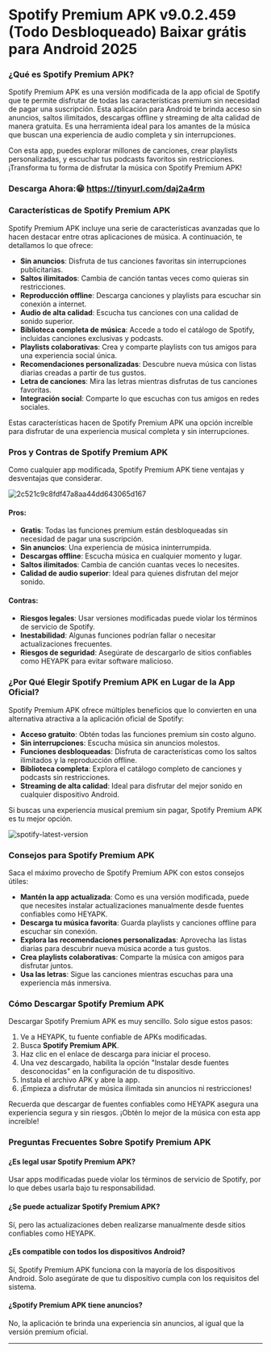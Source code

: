 # Spotify Premium APK v9.0.2.459 (Todo Desbloqueado) Baixar grátis para Android 2025

### ¿Qué es Spotify Premium APK?  

Spotify Premium APK es una versión modificada de la app oficial de Spotify que te permite disfrutar de todas las características premium sin necesidad de pagar una suscripción. Esta aplicación para Android te brinda acceso sin anuncios, saltos ilimitados, descargas offline y streaming de alta calidad de manera gratuita. Es una herramienta ideal para los amantes de la música que buscan una experiencia de audio completa y sin interrupciones.  

Con esta app, puedes explorar millones de canciones, crear playlists personalizadas, y escuchar tus podcasts favoritos sin restricciones. ¡Transforma tu forma de disfrutar la música con Spotify Premium APK!  

### Descarga Ahora:😁 https://tinyurl.com/daj2a4rm

### Características de Spotify Premium APK  

Spotify Premium APK incluye una serie de características avanzadas que lo hacen destacar entre otras aplicaciones de música. A continuación, te detallamos lo que ofrece:  

- **Sin anuncios**: Disfruta de tus canciones favoritas sin interrupciones publicitarias.  
- **Saltos ilimitados**: Cambia de canción tantas veces como quieras sin restricciones.  
- **Reproducción offline**: Descarga canciones y playlists para escuchar sin conexión a internet.  
- **Audio de alta calidad**: Escucha tus canciones con una calidad de sonido superior.  
- **Biblioteca completa de música**: Accede a todo el catálogo de Spotify, incluidas canciones exclusivas y podcasts.  
- **Playlists colaborativas**: Crea y comparte playlists con tus amigos para una experiencia social única.  
- **Recomendaciones personalizadas**: Descubre nueva música con listas diarias creadas a partir de tus gustos.  
- **Letra de canciones**: Mira las letras mientras disfrutas de tus canciones favoritas.  
- **Integración social**: Comparte lo que escuchas con tus amigos en redes sociales.  

Estas características hacen de Spotify Premium APK una opción increíble para disfrutar de una experiencia musical completa y sin interrupciones.  

### Pros y Contras de Spotify Premium APK  

Como cualquier app modificada, Spotify Premium APK tiene ventajas y desventajas que considerar.  

![2c521c9c8fdf47a8aa44dd643065d167](https://github.com/user-attachments/assets/deec276b-4602-4479-9074-632927e7fe5e)


#### Pros:  
- **Gratis**: Todas las funciones premium están desbloqueadas sin necesidad de pagar una suscripción.  
- **Sin anuncios**: Una experiencia de música ininterrumpida.  
- **Descargas offline**: Escucha música en cualquier momento y lugar.  
- **Saltos ilimitados**: Cambia de canción cuantas veces lo necesites.  
- **Calidad de audio superior**: Ideal para quienes disfrutan del mejor sonido.  

#### Contras:  
- **Riesgos legales**: Usar versiones modificadas puede violar los términos de servicio de Spotify.  
- **Inestabilidad**: Algunas funciones podrían fallar o necesitar actualizaciones frecuentes.  
- **Riesgos de seguridad**: Asegúrate de descargarlo de sitios confiables como HEYAPK para evitar software malicioso.  

### ¿Por Qué Elegir Spotify Premium APK en Lugar de la App Oficial?  

Spotify Premium APK ofrece múltiples beneficios que lo convierten en una alternativa atractiva a la aplicación oficial de Spotify:  

- **Acceso gratuito**: Obtén todas las funciones premium sin costo alguno.  
- **Sin interrupciones**: Escucha música sin anuncios molestos.  
- **Funciones desbloqueadas**: Disfruta de características como los saltos ilimitados y la reproducción offline.  
- **Biblioteca completa**: Explora el catálogo completo de canciones y podcasts sin restricciones.  
- **Streaming de alta calidad**: Ideal para disfrutar del mejor sonido en cualquier dispositivo Android.  

Si buscas una experiencia musical premium sin pagar, Spotify Premium APK es tu mejor opción.  

![spotify-latest-version](https://github.com/user-attachments/assets/3a87f0a8-a859-4faf-8958-884eb15efb77)


### Consejos para Spotify Premium APK  

Saca el máximo provecho de Spotify Premium APK con estos consejos útiles:  

- **Mantén la app actualizada**: Como es una versión modificada, puede que necesites instalar actualizaciones manualmente desde fuentes confiables como HEYAPK.  
- **Descarga tu música favorita**: Guarda playlists y canciones offline para escuchar sin conexión.  
- **Explora las recomendaciones personalizadas**: Aprovecha las listas diarias para descubrir nueva música acorde a tus gustos.  
- **Crea playlists colaborativas**: Comparte la música con amigos para disfrutar juntos.  
- **Usa las letras**: Sigue las canciones mientras escuchas para una experiencia más inmersiva.  

### Cómo Descargar Spotify Premium APK  

Descargar Spotify Premium APK es muy sencillo. Solo sigue estos pasos:  

1. Ve a HEYAPK, tu fuente confiable de APKs modificadas.  
2. Busca **Spotify Premium APK**.  
3. Haz clic en el enlace de descarga para iniciar el proceso.  
4. Una vez descargado, habilita la opción "Instalar desde fuentes desconocidas" en la configuración de tu dispositivo.  
5. Instala el archivo APK y abre la app.  
6. ¡Empieza a disfrutar de música ilimitada sin anuncios ni restricciones!  

Recuerda que descargar de fuentes confiables como HEYAPK asegura una experiencia segura y sin riesgos. ¡Obtén lo mejor de la música con esta app increíble!  

### Preguntas Frecuentes Sobre Spotify Premium APK  

#### ¿Es legal usar Spotify Premium APK?  
Usar apps modificadas puede violar los términos de servicio de Spotify, por lo que debes usarla bajo tu responsabilidad.  

#### ¿Se puede actualizar Spotify Premium APK?  
Sí, pero las actualizaciones deben realizarse manualmente desde sitios confiables como HEYAPK.  

#### ¿Es compatible con todos los dispositivos Android?  
Sí, Spotify Premium APK funciona con la mayoría de los dispositivos Android. Solo asegúrate de que tu dispositivo cumpla con los requisitos del sistema.  

#### ¿Spotify Premium APK tiene anuncios?  
No, la aplicación te brinda una experiencia sin anuncios, al igual que la versión premium oficial.  

---  


